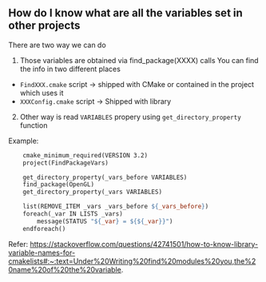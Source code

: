 ## How do I know what are all the variables set in other projects 

There are two way we can do
1. Those variables are obtained via find_package(XXXX) calls
You can find the info in two different places 
 - `FindXXX.cmake` script -> shipped with CMake or contained in the project which uses it
 - `XXXConfig.cmake` script -> Shipped with library 

2. Other way is read `VARIABLES` propery using `get_directory_property` function 

Example:
```makefile
    cmake_minimum_required(VERSION 3.2)
    project(FindPackageVars)

    get_directory_property(_vars_before VARIABLES)
    find_package(OpenGL)
    get_directory_property(_vars VARIABLES)

    list(REMOVE_ITEM _vars _vars_before ${_vars_before})
    foreach(_var IN LISTS _vars)
        message(STATUS "${_var} = ${${_var}}")
    endforeach()
```

Refer: https://stackoverflow.com/questions/42741501/how-to-know-library-variable-names-for-cmakelists#:~:text=Under%20Writing%20find%20modules%20you,the%20name%20of%20the%20variable.
